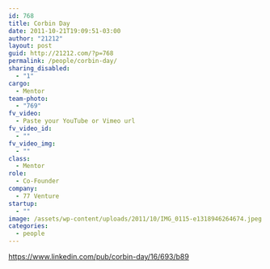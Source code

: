 ```yaml
---
id: 768
title: Corbin Day
date: 2011-10-21T19:09:51-03:00
author: "21212"
layout: post
guid: http://21212.com/?p=768
permalink: /people/corbin-day/
sharing_disabled:
  - "1"
cargo:
  - Mentor
team-photo:
  - "769"
fv_video:
  - Paste your YouTube or Vimeo url
fv_video_id:
  - ""
fv_video_img:
  - ""
class:
  - Mentor
role:
  - Co-Founder
company:
  - 77 Venture
startup:
  - ""
image: /assets/wp-content/uploads/2011/10/IMG_0115-e1318946264674.jpeg
categories:
  - people
---
```

https://www.linkedin.com/pub/corbin-day/16/693/b89
